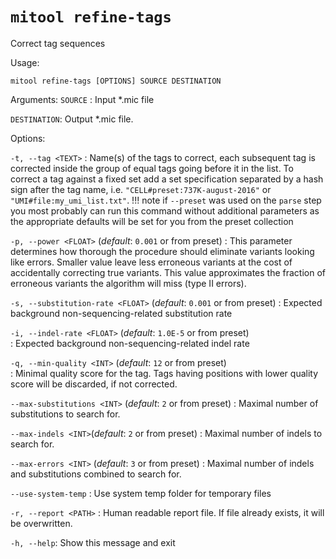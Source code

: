 # `mitool refine-tags`

Correct tag sequences

Usage: 

```shell
mitool refine-tags [OPTIONS] SOURCE DESTINATION
```

Arguments:
`SOURCE`
: Input *.mic file

`DESTINATION`:
Output *.mic file.

Options:

`-t, --tag <TEXT>`
: Name(s) of the tags to correct, each subsequent tag is 
corrected inside the group of equal tags going before it in the list. To correct a tag against a fixed set add a set 
specification separated by a hash sign after the tag name, i.e. `"CELL#preset:737K-august-2016"` or `"UMI#file:my_umi_list.txt"`.
    !!! note
        if `--preset` was used on the `parse` step you most probably can run this command without additional parameters
        as the appropriate defaults will be set for you from the preset collection

`-p, --power <FLOAT>` (*default*: `0.001` or from preset)
: This parameter determines how thorough the procedure should eliminate variants looking like errors. Smaller value leave
less erroneous variants at the cost of accidentally correcting true variants. This value approximates the fraction of 
erroneous variants the algorithm will miss (type II errors).

`-s, --substitution-rate <FLOAT>` (*default*: `0.001` or from preset)
: Expected background non-sequencing-related substitution rate 

`-i, --indel-rate <FLOAT>` (*default*: `1.0E-5` or from preset)       
: Expected background non-sequencing-related indel rate

`-q, --min-quality <INT>` (*default*: `12` or from preset)    
: Minimal quality score for the tag. Tags having positions with lower quality score will be discarded, if not corrected.

`--max-substitutions <INT>` (*default*: `2` or from preset)
: Maximal number of substitutions to search for.

`--max-indels <INT>`(*default*: `2` or from preset)
: Maximal number of indels to search for.

`--max-errors <INT>` (*default*: `3` or from preset)
: Maximal number of indels and substitutions
combined to search for.

`--use-system-temp`
: Use system temp folder for temporary files

`-r, --report <PATH>`
: Human readable report file. If file already exists, it will be overwritten.

`-h, --help`:
Show this message and exit

